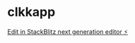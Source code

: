# clkkapp

[Edit in StackBlitz next generation editor ⚡️](https://stackblitz.com/~/github.com/Fcummings/clkkapp)